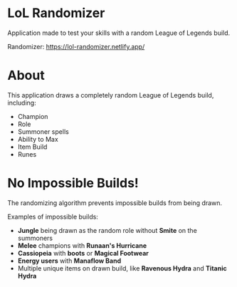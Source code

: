 # LoL Randomizer

Application made to test your skills with a random League of Legends build.

Randomizer: https://lol-randomizer.netlify.app/

# About

This application draws a completely random League of Legends build, including:

- Champion
- Role
- Summoner spells
- Ability to Max
- Item Build
- Runes

# **No Impossible Builds!**

The randomizing algorithm prevents impossible builds from being drawn.

Examples of impossible builds:

- **Jungle** being drawn as the random role without **Smite** on the summoners
- **Melee** champions with **Runaan's Hurricane**
- **Cassiopeia** with **boots** or **Magical Footwear**
- **Energy users** with **Manaflow Band**
- Multiple unique items on drawn build, like **Ravenous Hydra** and **Titanic Hydra**

